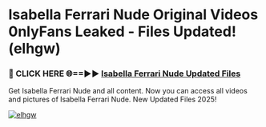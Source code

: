 # Isabella Ferrari Nude Original Videos 0nlyFans Leaked - Files Updated! (elhgw)

<h3>🔴 CLICK HERE 🌐==►► <a href="https://tinyurl.com/4mcuefdz" rel="nofollow">Isabella Ferrari Nude Updated Files</a></h3>

Get Isabella Ferrari Nude and all content. Now you can access all videos and pictures of Isabella Ferrari Nude. New Updated Files 2025!

[![elhgw](https://i.imgur.com/StAQSOY.gif)](https://tinyurl.com/4mcuefdz)
